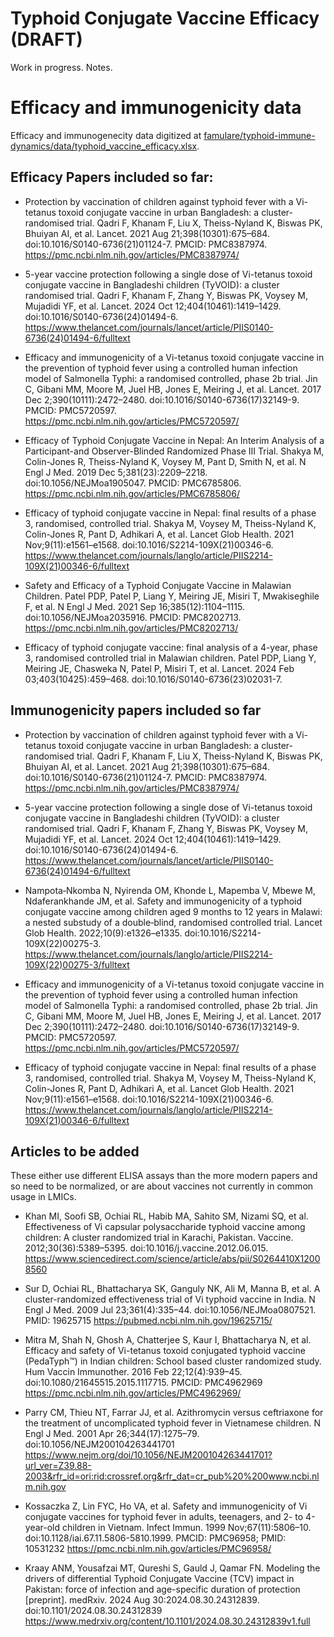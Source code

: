 # Typhoid Conjugate Vaccine Efficacy (DRAFT)

Work in progress. Notes.

# Efficacy and immunogenicity data

Efficacy and immunogenecity data digitized at [famulare/typhoid-immune-dynamics/data/typhoid_vaccine_efficacy.xlsx](https://github.com/famulare/typhoid-immune-dynamics/blob/main/data/typhoid_vaccine_efficacy.xlsx).

## Efficacy Papers included so far:

- Protection by vaccination of children against typhoid fever with a Vi-tetanus toxoid conjugate vaccine in urban Bangladesh: a cluster-randomised trial.
Qadri F, Khanam F, Liu X, Theiss-Nyland K, Biswas PK, Bhuiyan AI, et al. Lancet. 2021 Aug 21;398(10301):675–684. doi:10.1016/S0140-6736(21)01124-7. PMCID: PMC8387974.
https://pmc.ncbi.nlm.nih.gov/articles/PMC8387974/

- 5-year vaccine protection following a single dose of Vi-tetanus toxoid conjugate vaccine in Bangladeshi children (TyVOID): a cluster randomised trial.
Qadri F, Khanam F, Zhang Y, Biswas PK, Voysey M, Mujadidi YF, et al. Lancet. 2024 Oct 12;404(10461):1419–1429. doi:10.1016/S0140-6736(24)01494-6.
https://www.thelancet.com/journals/lancet/article/PIIS0140-6736(24)01494-6/fulltext

- Efficacy and immunogenicity of a Vi-tetanus toxoid conjugate vaccine in the prevention of typhoid fever using a controlled human infection model of Salmonella Typhi: a randomised controlled, phase 2b trial.
Jin C, Gibani MM, Moore M, Juel HB, Jones E, Meiring J, et al. Lancet. 2017 Dec 2;390(10111):2472–2480. doi:10.1016/S0140-6736(17)32149-9. PMCID: PMC5720597.
https://pmc.ncbi.nlm.nih.gov/articles/PMC5720597/

- Efficacy of Typhoid Conjugate Vaccine in Nepal: An Interim Analysis of a Participant-and Observer-Blinded Randomized Phase III Trial.
Shakya M, Colin-Jones R, Theiss-Nyland K, Voysey M, Pant D, Smith N, et al. N Engl J Med. 2019 Dec 5;381(23):2209–2218. doi:10.1056/NEJMoa1905047. PMCID: PMC6785806.
https://pmc.ncbi.nlm.nih.gov/articles/PMC6785806/

- Efficacy of typhoid conjugate vaccine in Nepal: final results of a phase 3, randomised, controlled trial.
Shakya M, Voysey M, Theiss-Nyland K, Colin-Jones R, Pant D, Adhikari A, et al. Lancet Glob Health. 2021 Nov;9(11):e1561–e1568. doi:10.1016/S2214-109X(21)00346-6.
https://www.thelancet.com/journals/langlo/article/PIIS2214-109X(21)00346-6/fulltext

- Safety and Efficacy of a Typhoid Conjugate Vaccine in Malawian Children.
Patel PDP, Patel P, Liang Y, Meiring JE, Misiri T, Mwakiseghile F, et al. N Engl J Med. 2021 Sep 16;385(12):1104–1115. doi:10.1056/NEJMoa2035916. PMCID: PMC8202713.
https://pmc.ncbi.nlm.nih.gov/articles/PMC8202713/

- Efficacy of typhoid conjugate vaccine: final analysis of a 4-year, phase 3, randomised controlled trial in Malawian children.
Patel PDP, Liang Y, Meiring JE, Chasweka N, Patel P, Misiri T, et al. Lancet. 2024 Feb 03;403(10425):459–468. doi:10.1016/S0140-6736(23)02031-7.


## Immunogenicity papers included so far

- Protection by vaccination of children against typhoid fever with a Vi-tetanus toxoid conjugate vaccine in urban Bangladesh: a cluster-randomised trial.
Qadri F, Khanam F, Liu X, Theiss-Nyland K, Biswas PK, Bhuiyan AI, et al. Lancet. 2021 Aug 21;398(10301):675–684. doi:10.1016/S0140-6736(21)01124-7. PMCID: PMC8387974.
https://pmc.ncbi.nlm.nih.gov/articles/PMC8387974/

- 5-year vaccine protection following a single dose of Vi-tetanus toxoid conjugate vaccine in Bangladeshi children (TyVOID): a cluster randomised trial.
Qadri F, Khanam F, Zhang Y, Biswas PK, Voysey M, Mujadidi YF, et al. Lancet. 2024 Oct 12;404(10461):1419–1429. doi:10.1016/S0140-6736(24)01494-6.
https://www.thelancet.com/journals/lancet/article/PIIS0140-6736(24)01494-6/fulltext

- Nampota‐Nkomba N, Nyirenda OM, Khonde L, Mapemba V, Mbewe M, Ndaferankhande JM, et al. Safety and immunogenicity of a typhoid conjugate vaccine among children aged 9 months to 12 years in Malawi: a nested substudy of a double‐blind, randomised controlled trial. Lancet Glob Health. 2022;10(9):e1326–e1335. doi:10.1016/S2214-109X(22)00275-3. https://www.thelancet.com/journals/langlo/article/PIIS2214-109X(22)00275-3/fulltext

- Efficacy and immunogenicity of a Vi-tetanus toxoid conjugate vaccine in the prevention of typhoid fever using a controlled human infection model of Salmonella Typhi: a randomised controlled, phase 2b trial.
Jin C, Gibani MM, Moore M, Juel HB, Jones E, Meiring J, et al. Lancet. 2017 Dec 2;390(10111):2472–2480. doi:10.1016/S0140-6736(17)32149-9. PMCID: PMC5720597.
https://pmc.ncbi.nlm.nih.gov/articles/PMC5720597/

- Efficacy of typhoid conjugate vaccine in Nepal: final results of a phase 3, randomised, controlled trial.
Shakya M, Voysey M, Theiss-Nyland K, Colin-Jones R, Pant D, Adhikari A, et al. Lancet Glob Health. 2021 Nov;9(11):e1561–e1568. doi:10.1016/S2214-109X(21)00346-6.
https://www.thelancet.com/journals/langlo/article/PIIS2214-109X(21)00346-6/fulltext

## Articles to be added

These either use different ELISA assays than the more modern papers and so need to be normalized, or are about vaccines not currently in common usage in LMICs.

- Khan MI, Soofi SB, Ochiai RL, Habib MA, Sahito SM, Nizami SQ, et al. Effectiveness of Vi capsular polysaccharide typhoid vaccine among children: A cluster randomized trial in Karachi, Pakistan. Vaccine. 2012;30(36):5389–5395. doi:10.1016/j.vaccine.2012.06.015. https://www.sciencedirect.com/science/article/abs/pii/S0264410X12008560

- Sur D, Ochiai RL, Bhattacharya SK, Ganguly NK, Ali M, Manna B, et al.
A cluster-randomized effectiveness trial of Vi typhoid vaccine in India.
N Engl J Med. 2009 Jul 23;361(4):335–44. doi:10.1056/NEJMoa0807521. PMID: 19625715
https://pubmed.ncbi.nlm.nih.gov/19625715/

- Mitra M, Shah N, Ghosh A, Chatterjee S, Kaur I, Bhattacharya N, et al.
Efficacy and safety of Vi-tetanus toxoid conjugated typhoid vaccine (PedaTyph™) in Indian children: School based cluster randomized study.
Hum Vaccin Immunother. 2016 Feb 22;12(4):939–45. doi:10.1080/21645515.2015.1117715. PMCID: PMC4962969
https://pmc.ncbi.nlm.nih.gov/articles/PMC4962969/

- Parry CM, Thieu NT, Farrar JJ, et al.
Azithromycin versus ceftriaxone for the treatment of uncomplicated typhoid fever in Vietnamese children.
N Engl J Med. 2001 Apr 26;344(17):1275–79. doi:10.1056/NEJM200104263441701
https://www.nejm.org/doi/10.1056/NEJM200104263441701?url_ver=Z39.88-2003&rfr_id=ori:rid:crossref.org&rfr_dat=cr_pub%20%200www.ncbi.nlm.nih.gov

- Kossaczka Z, Lin FYC, Ho VA, et al.
Safety and immunogenicity of Vi conjugate vaccines for typhoid fever in adults, teenagers, and 2- to 4-year-old children in Vietnam.
Infect Immun. 1999 Nov;67(11):5806–10. doi:10.1128/iai.67.11.5806-5810.1999. PMCID: PMC96958; PMID: 10531232
https://pmc.ncbi.nlm.nih.gov/articles/PMC96958/

- Kraay ANM, Yousafzai MT, Qureshi S, Gauld J, Qamar FN.
Modeling the drivers of differential Typhoid Conjugate Vaccine (TCV) impact in Pakistan: force of infection and age-specific duration of protection [preprint].
medRxiv. 2024 Aug 30:2024.08.30.24312839. doi:10.1101/2024.08.30.24312839
https://www.medrxiv.org/content/10.1101/2024.08.30.24312839v1.full


